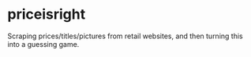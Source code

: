 # priceisright

Scraping prices/titles/pictures from retail websites, and then turning this into a guessing game.
